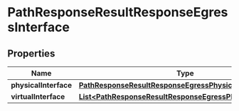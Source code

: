
# PathResponseResultResponseEgressInterface

## Properties
Name | Type | Description | Notes
------------ | ------------- | ------------- | -------------
**physicalInterface** | [**PathResponseResultResponseEgressPhysicalInterface**](PathResponseResultResponseEgressPhysicalInterface.md) |  |  [optional]
**virtualInterface** | [**List&lt;PathResponseResultResponseEgressPhysicalInterface&gt;**](PathResponseResultResponseEgressPhysicalInterface.md) |  |  [optional]



